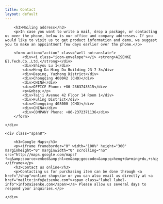 ```yaml
---
title: Contact
layout: default
---
```


<div class="row-fluid">
	<div class="span4">
		
		<h3>Mailing address</h3>
		<p>In case you want to write a mail, drop a package, or contacting us over the phone, below is our office and company addresses. If you would like to visit us to get product information and demo, we suggest you to make an appointment few days earlier over the phone.</p>
	
		<form action="action" class="well notranslate">
			<div><i class="icon-envelope"></i> <strong>AISENKE El.Tech.Co.,Ltd.</strong></div>
			<div>Shiyou Lu 1</div>
			<div>Heng Da Ming Du Building 23-7-3</div>
			<div>Daping, Yuzhong District</div>
			<div>Chongqing 400042 (CHO)</div>
			<div>CHINA</div>
			<div>OFFICE Phone: +86-2363743515</div>
			<p>&nbsp;</p>
			<div>Taiji Avenue 42 Floor 14 Room 1</div>
			<div>Fuling District</div>
			<div>Chongqing 408000 (CHO)</div>
			<div>CHINA</div>
			<div>COMPANY Phone: +86-2372371136</div>
		</form>

	</div>
	
	<div class="span8">

		<h3>Google Maps</h3>
		<p><iframe frameborder="0" width="100%" height="300" marginheight="0" marginwidth="0" scrolling="no" src="http://maps.google.com/maps?f=q&amp;source=embed&amp;hl=en&amp;geocode=&amp;q=heng+da+ming+du,+shiyoulu,+chongqing,+china&amp;sll=29.54098,106.510649&amp;sspn=0.010641,0.01929&amp;ie=UTF8&amp;hq=heng+da+ming+du,&amp;hnear=Shiyoulu&amp;t=m&amp;cid=1666171603130163058&amp;ll=29.546513,106.513095&amp;spn=0.011051,0.039697&amp;z=15&amp;output=embed"></iframe></p>
		<h3>Contact us online</h3>
		<p>Contacting us for purchasing item can be done through <a href="/shop">online shop</a> or you can also email us directly at <a href="mailto:info@aisenke.com"><span class="label label-info">info@aisenke.com</span></a> Please allow us several days to respond your inquiries.</p>

	</div>
</div>
